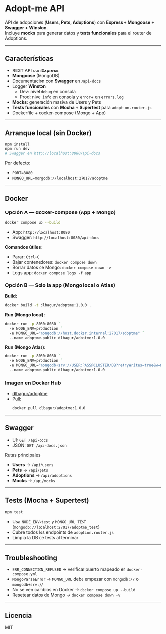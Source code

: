 # Adopt-me API
API de adopciones (**Users, Pets, Adoptions**) con **Express + Mongoose + Swagger + Winston**.  
Incluye **mocks** para generar datos y **tests funcionales** para el router de Adoptions.

---

## Características
- REST API con **Express**
- **Mongoose** (MongoDB)
- Documentación con **Swagger** en `/api-docs`
- Logger **Winston**  
  - Dev: nivel `debug` en consola  
  - Prod: nivel `info` en consola y `error`+ en `errors.log`
- **Mocks**: generación masiva de Users y Pets
- **Tests funcionales** con **Mocha + Supertest** para `adoption.router.js`
- Dockerfile + docker-compose (Mongo + App)

---

## Arranque local (sin Docker)
```bash
npm install
npm run dev
# Swagger en http://localhost:8080/api-docs
```

Por defecto:
- `PORT=8080`
- `MONGO_URL=mongodb://localhost:27017/adoptme`

---

## Docker

### Opción A — docker-compose (App + Mongo)
```bash
docker compose up --build
```
- App: `http://localhost:8080`  
- Swagger: `http://localhost:8080/api-docs`

**Comandos útiles:**
- Parar: `Ctrl+C`  
- Bajar contenedores: `docker compose down`  
- Borrar datos de Mongo: `docker compose down -v`  
- Logs app: `docker compose logs -f app`

### Opción B — Solo la app (Mongo local o Atlas)

**Build:**
```bash
docker build -t dlbagur/adoptme:1.0.0 .
```

**Run (Mongo local):**
```bash
docker run -p 8080:8080 `
  -e NODE_ENV=production `
  -e MONGO_URL="mongodb://host.docker.internal:27017/adoptme" `
  --name adoptme-public dlbagur/adoptme:1.0.0
```

**Run (Mongo Atlas):**
```bash
docker run -p 8080:8080 `
  -e NODE_ENV=production `
  -e MONGO_URL="mongodb+srv://USER:PASS@CLUSTER/DB?retryWrites=true&w=majority" `
  --name adoptme-public dlbagur/adoptme:1.0.0
```

### Imagen en Docker Hub
- [dlbagur/adoptme](https://hub.docker.com/r/dlbagur/adoptme)  
- Pull:
  ```bash
  docker pull dlbagur/adoptme:1.0.0
  ```

---

## Swagger
- UI: `GET /api-docs`  
- JSON: `GET /api-docs.json`

Rutas principales:
- **Users** → `/api/users`
- **Pets** → `/api/pets`
- **Adoptions** → `/api/adoptions`
- **Mocks** → `/api/mocks`

---

## Tests (Mocha + Supertest)
```bash
npm test
```
- Usa `NODE_ENV=test` y `MONGO_URL_TEST` (`mongodb://localhost:27017/adoptme_test`)
- Cubre todos los endpoints de `adoption.router.js`
- Limpia la DB de tests al terminar

---

## Troubleshooting
- `ERR_CONNECTION_REFUSED` → verificar puerto mapeado en `docker-compose.yml`
- `MongoParseError` → `MONGO_URL` debe empezar con `mongodb://` o `mongodb+srv://`
- No se ven cambios en Docker → `docker compose up --build`
- Resetear datos de Mongo → `docker compose down -v`

---

## Licencia
MIT
